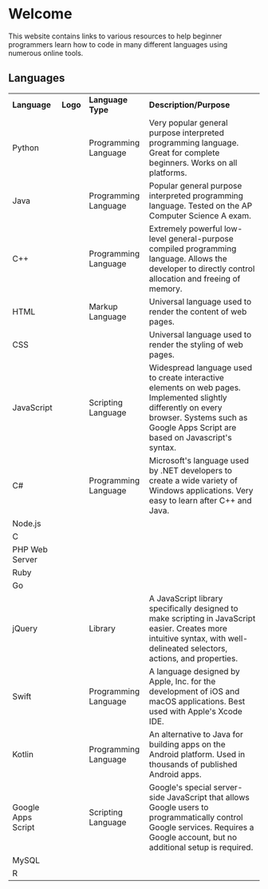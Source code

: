 # Welcome

This website contains links to various resources to help beginner programmers learn how to code in many different languages using numerous online tools.

## Languages

<table>
  <tr>
    <td><b>Language</b></td>
    <td><b>Logo</b></td>
    <td><b>Language Type</b></td>
    <td><b>Description/Purpose</b></td>
  </tr>
  <tr>
    <td>Python</td>
    <td></td>
    <td>Programming Language</td>
    <td>Very popular general purpose interpreted programming language.  Great for complete beginners.  Works on all platforms.</td>
  </tr>
  <tr>
    <td>Java</td>
    <td></td>
    <td>Programming Language</td>
    <td>Popular general purpose interpreted programming language.  Tested on the AP Computer Science A exam.</td>
  </tr>
  <tr>
    <td>C++</td>
    <td></td>
    <td>Programming Language</td>
    <td>Extremely powerful low-level general-purpose compiled programming language.  Allows the developer to directly control allocation and freeing of memory.</td>
  </tr>
  <tr>
    <td>HTML</td>
    <td></td>
    <td>Markup Language</td>
    <td>Universal language used to render the content of web pages.</td>
  </tr>
  <tr>
    <td>CSS</td>
    <td></td>
    <td></td>
    <td>Universal language used to render the styling of web pages.</td>
  </tr>
  <tr>
    <td>JavaScript</td>
    <td></td>
    <td>Scripting Language</td>
    <td>Widespread language used to create interactive elements on web pages.  Implemented slightly differently on every browser.  Systems such as Google Apps Script are based on Javascript's syntax.</td>
  </tr>
  <tr>
    <td>C#</td>
    <td></td>
    <td>Programming Language</td>
    <td>Microsoft's language used by .NET developers to create a wide variety of Windows applications.  Very easy to learn after C++ and Java.</td>
  </tr>
  <tr>
    <td>Node.js</td>
    <td></td>
    <td></td>
    <td></td>
  </tr>
  <tr>
    <td>C</td>
    <td></td>
    <td></td>
    <td></td>
  </tr>
  <tr>
    <td>PHP Web Server</td>
    <td></td>
    <td></td>
    <td></td>
  </tr>
  <tr>
    <td>Ruby</td>
    <td></td>
    <td></td>
    <td></td>
  </tr>
  <tr>
    <td>Go</td>
    <td></td>
    <td></td>
    <td></td>
  </tr>
  <tr>
    <td>jQuery</td>
    <td></td>
    <td>Library</td>
    <td>A JavaScript library specifically designed to make scripting in JavaScript easier.  Creates more intuitive syntax, with well-delineated selectors, actions, and properties.</td>
  </tr>
  <tr>
    <td>Swift</td>
    <td></td>
    <td>Programming Language</td>
    <td>A language designed by Apple, Inc. for the development of iOS and macOS applications.  Best used with Apple's Xcode IDE.</td>
  </tr>
  <tr>
    <td>Kotlin</td>
    <td></td>
    <td>Programming Language</td>
    <td>An alternative to Java for building apps on the Android platform.  Used in thousands of published Android apps.</td>
  </tr>
  <tr>
    <td>Google Apps Script</td>
    <td></td>
    <td>Scripting Language</td>
    <td>Google's special server-side JavaScript that allows Google users to programmatically control Google services.  Requires a Google account, but no additional setup is required.</td>
  </tr>
  <tr>
    <td>MySQL</td>
    <td></td>
    <td></td>
    <td></td>
  </tr>
  <tr>
    <td>R</td>
    <td></td>
    <td></td>
    <td></td>
  </tr>
</table>
